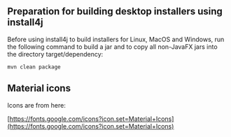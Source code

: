## Preparation for building desktop installers using install4j

Before using install4j to build installers for Linux, MacOS and Windows, run the following command to build a jar and to
copy all non-JavaFX jars into the directory target/dependency:

    mvn clean package

## Material icons

Icons are from here:

[https://fonts.google.com/icons?icon.set=Material+Icons](https://fonts.google.com/icons?icon.set=Material+Icons)
